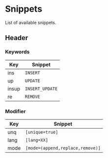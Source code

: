 # Snippets
List of available snippets.

## Header

### Keywords

Key|Snippet
---|-------
ins|`INSERT`
up|`UPDATE`
insup|`INSERT_UPDATE`
re|`REMOVE`

### Modifier

Key|Snippet
---|-------
unq|`[unique=true]`
lang|`[lang=XX]`
mode|`[mode=(append,replace,remove)]`

